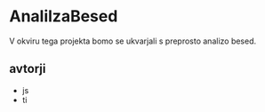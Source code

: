 # AnalilzaBesed

V okviru tega projekta bomo se ukvarjali s preprosto analizo besed.

## avtorji

* js
* ti
